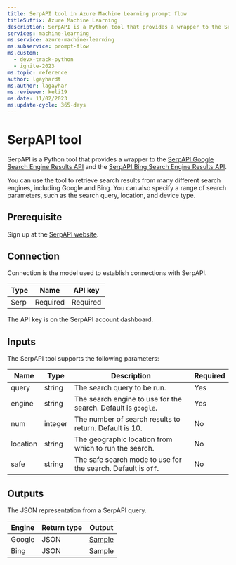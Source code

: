 ```yaml
---
title: SerpAPI tool in Azure Machine Learning prompt flow
titleSuffix: Azure Machine Learning
description: SerpAPI is a Python tool that provides a wrapper to the SerpAPI Google Search Engine Results API and the SerpAPI Bing Search Engine Results API.
services: machine-learning
ms.service: azure-machine-learning
ms.subservice: prompt-flow
ms.custom:
  - devx-track-python
  - ignite-2023
ms.topic: reference
author: lgayhardt
ms.author: lagayhar
ms.reviewer: keli19
ms.date: 11/02/2023
ms.update-cycle: 365-days
---
```


# SerpAPI tool

SerpAPI is a Python tool that provides a wrapper to the [SerpAPI Google Search Engine Results API](https://serpapi.com/search-api) and the [SerpAPI Bing Search Engine Results API](https://serpapi.com/bing-search-api).

You can use the tool to retrieve search results from many different search engines, including Google and Bing. You can also specify a range of search parameters, such as the search query, location, and device type.

## Prerequisite

Sign up at the [SerpAPI website](https://serpapi.com/).

## Connection

Connection is the model used to establish connections with SerpAPI.

| Type        | Name     | API key  |
|-------------|----------|----------|
| Serp        | Required | Required |

The API key is on the SerpAPI account dashboard.

## Inputs

The SerpAPI tool supports the following parameters:

| Name     | Type    | Description                                                   | Required |
|----------|---------|---------------------------------------------------------------|----------|
| query    | string  | The search query to be run.                              | Yes      |
| engine   | string  | The search engine to use for the search. Default is `google`. | Yes      |
| num      | integer | The number of search results to return. Default is 10.         | No      |
| location | string  | The geographic location from which to run the search.           | No       |
| safe     | string  | The safe search mode to use for the search. Default is `off`. | No       |

## Outputs

The JSON representation from a SerpAPI query.

| Engine   | Return type | Output                                                |
|----------|-------------|-------------------------------------------------------|
| Google   | JSON        | [Sample](https://serpapi.com/search-api#api-examples) |
| Bing     | JSON        | [Sample](https://serpapi.com/bing-search-api)         |
